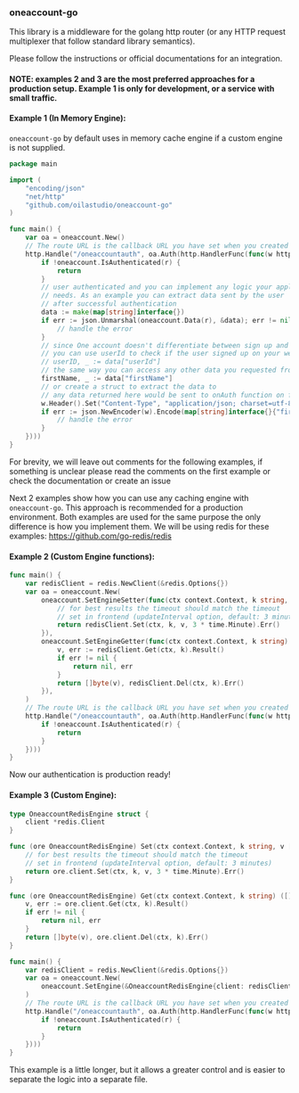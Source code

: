 ### oneaccount-go

This library is a middleware for the golang http router (or any HTTP request multiplexer that follow standard library semantics).

Please follow the instructions or official documentations for an integration.

#### NOTE: examples 2 and 3 are the most preferred approaches for a production setup. Example 1 is only for development, or a service with small traffic.


#### Example 1 (In Memory Engine):
`oneaccount-go` by default uses in memory cache engine if a custom engine is not supplied.
```go
package main

import (
    "encoding/json"
    "net/http"
    "github.com/oilastudio/oneaccount-go"
)

func main() {
    var oa = oneaccount.New()
    // The route URL is the callback URL you have set when you created One account app.
    http.Handle("/oneaccountauth", oa.Auth(http.HandlerFunc(func(w http.ResponseWriter, r *http.Request) {
        if !oneaccount.IsAuthenticated(r) {
            return
        }
        // user authenticated and you can implement any logic your application 
        // needs. As an example you can extract data sent by the user 
        // after successful authentication
        data := make(map[string]interface{})
        if err := json.Unmarshal(oneaccount.Data(r), &data); err != nil {
            // handle the error
        }
        // since One account doesn't differentiate between sign up and sign in, 
        // you can use userId to check if the user signed up on your website or not
        // userID, _ := data["userId"]
        // the same way you can access any other data you requested from the user:
        firstName, _ := data["firstName"]
        // or create a struct to extract the data to
        // any data returned here would be sent to onAuth function on front-end e.g.:
        w.Header().Set("Content-Type", "application/json; charset=utf-8")
        if err := json.NewEncoder(w).Encode(map[string]interface{}{"firstName": firstName}); err != nil {
            // handle the error
        }
    })))
}
```

For brevity, we will leave out comments for the following examples, 
if something is unclear please read the comments on the first example 
or check the documentation or create an issue 

Next 2 examples show how you can use any caching engine with `oneaccount-go`.
This approach is recommended for a production environment. Both examples are used
for the same purpose the only difference is how you implement them.
We will be using redis for these examples: https://github.com/go-redis/redis

#### Example 2 (Custom Engine functions):
```go
func main() {
    var redisClient = redis.NewClient(&redis.Options{})
    var oa = oneaccount.New(
        oneaccount.SetEngineSetter(func(ctx context.Context, k string, v []byte) error {
            // for best results the timeout should match the timeout 
        	// set in frontend (updateInterval option, default: 3 minutes)
        	return redisClient.Set(ctx, k, v, 3 * time.Minute).Err()
        }),
        oneaccount.SetEngineGetter(func(ctx context.Context, k string) ([]byte, error) {
            v, err := redisClient.Get(ctx, k).Result()
            if err != nil {
                return nil, err
            }
            return []byte(v), redisClient.Del(ctx, k).Err()
        }),
	)
    // The route URL is the callback URL you have set when you created One account app. 
    http.Handle("/oneaccountauth", oa.Auth(http.HandlerFunc(func(w http.ResponseWriter, r *http.Request) {
        if !oneaccount.IsAuthenticated(r) {
            return
        }
    })))
}
```
Now our authentication is production ready!

#### Example 3 (Custom Engine):
```go
type OneaccountRedisEngine struct {
    client *redis.Client
}

func (ore OneaccountRedisEngine) Set(ctx context.Context, k string, v []byte) error {
    // for best results the timeout should match the timeout 
    // set in frontend (updateInterval option, default: 3 minutes) 
    return ore.client.Set(ctx, k, v, 3 * time.Minute).Err()
}

func (ore OneaccountRedisEngine) Get(ctx context.Context, k string) ([]byte, error) {
    v, err := ore.client.Get(ctx, k).Result()
    if err != nil {
        return nil, err
    }
    return []byte(v), ore.client.Del(ctx, k).Err()
}

func main() {
    var redisClient = redis.NewClient(&redis.Options{})
    var oa = oneaccount.New(
        oneaccount.SetEngine(&OneaccountRedisEngine{client: redisClient}),
    )
    // The route URL is the callback URL you have set when you created One account app.
    http.Handle("/oneaccountauth", oa.Auth(http.HandlerFunc(func(w http.ResponseWriter, r *http.Request) {
        if !oneaccount.IsAuthenticated(r) {
            return
        }
    })))
}
```

This example is a little longer, but it allows a greater control 
and is easier to separate the logic into a separate file.
